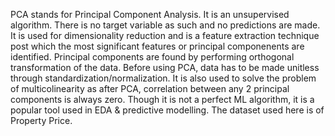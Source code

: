 PCA stands for Principal Component Analysis. It is an unsupervised algorithm. There is no target variable as such and no predictions are made. It is used for dimensionality reduction and is a feature extraction technique post which the most significant features or principal componenents are identified. Principal components are found by performing orthogonal transformation of the data. Before using PCA, data has to be made unitless through standardization/normalization.
It is also used to solve the problem of multicolinearity as after PCA, correlation between any 2 principal components is always zero.
Though it is not a perfect ML algorithm, it is a popular tool used in EDA & predictive modelling.
The dataset used here is of Property Price.
